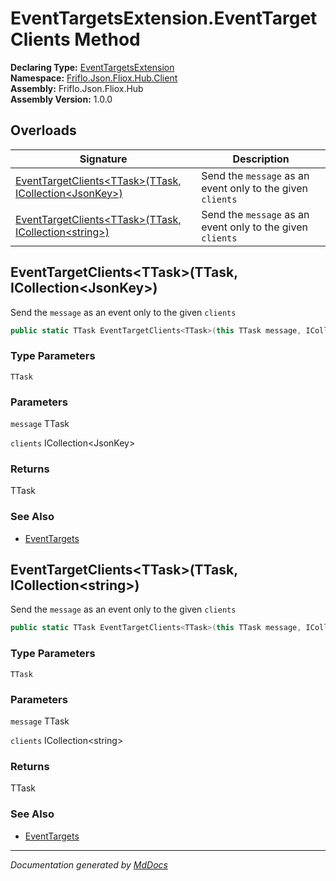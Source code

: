﻿<!--  
  <auto-generated>   
    The contents of this file were generated by a tool.  
    Changes to this file may be list if the file is regenerated  
  </auto-generated>   
-->

# EventTargetsExtension.EventTargetClients Method

**Declaring Type:** [EventTargetsExtension](../index.md)  
**Namespace:** [Friflo.Json.Fliox.Hub.Client](../../index.md)  
**Assembly:** Friflo.Json.Fliox.Hub  
**Assembly Version:** 1.0.0

## Overloads

| Signature                                                                                                      | Description                                                 |
| -------------------------------------------------------------------------------------------------------------- | ----------------------------------------------------------- |
| [EventTargetClients\<TTask\>(TTask, ICollection\<JsonKey\>)](#eventtargetclientsttaskttask-icollectionjsonkey) |  Send the `message` as an event only to the given `clients` |
| [EventTargetClients\<TTask\>(TTask, ICollection\<string\>)](#eventtargetclientsttaskttask-icollectionstring)   |  Send the `message` as an event only to the given `clients` |

## EventTargetClients\<TTask\>(TTask, ICollection\<JsonKey\>)

 Send the `message` as an event only to the given `clients`

```csharp
public static TTask EventTargetClients<TTask>(this TTask message, ICollection<JsonKey> clients);
```

### Type Parameters

`TTask`

### Parameters

`message`  TTask

`clients`  ICollection\<JsonKey\>

### Returns

TTask

### See Also

- [EventTargets](../../EventTargets/index.md)

## EventTargetClients\<TTask\>(TTask, ICollection\<string\>)

 Send the `message` as an event only to the given `clients`

```csharp
public static TTask EventTargetClients<TTask>(this TTask message, ICollection<string> clients);
```

### Type Parameters

`TTask`

### Parameters

`message`  TTask

`clients`  ICollection\<string\>

### Returns

TTask

### See Also

- [EventTargets](../../EventTargets/index.md)

___

*Documentation generated by [MdDocs](https://github.com/ap0llo/mddocs)*

